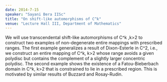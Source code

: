 ```yaml
---
date: 2014-7-15
speaker: "Sayani Bera IISc"
title: "On shift-like automorphisms of C^k"
venue: "Lecture Hall III, Department of Mathematics"
---
```

We will use transcendental shift-like automorphisms of C^k ,k>2
to construct two examples of non-degenerate entire mappings with
prescribed ranges. The first example generalizes a result of Dixon-Esterle
in C^2, i.e., we construct an entire mapping of C^k, k>2 whose range
avoids a given polydisc but contains the complement of a slightly larger
concentric polydisc. The second example shows the existence of a
Fatou-Bieberbach domain in C^k, k>2 that is constrained to lie in a
prescribed region. This is motivated by similar results of Buzzard and
Rosay-Rudin.
